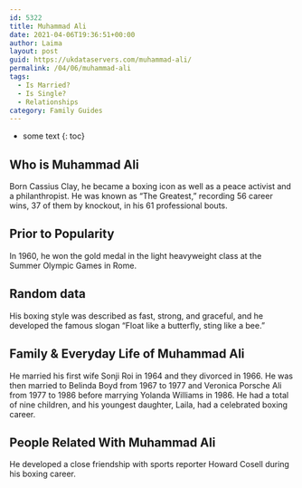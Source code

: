 ```yaml
---
id: 5322
title: Muhammad Ali
date: 2021-04-06T19:36:51+00:00
author: Laima
layout: post
guid: https://ukdataservers.com/muhammad-ali/
permalink: /04/06/muhammad-ali
tags:
  - Is Married?
  - Is Single?
  - Relationships
category: Family Guides
---
```


* some text
{: toc}


## Who is Muhammad Ali
                  
                  
                  
Born Cassius Clay, he became a boxing icon as well as a peace activist and a philanthropist. He was known as &#8220;The Greatest,&#8221; recording 56 career wins, 37 of them by knockout, in his 61 professional bouts.
                  
              
            
              
            
                
                
                
## Prior to Popularity
                  
                  
                  
In 1960, he won the gold medal in the light heavyweight class at the Summer Olympic Games in Rome.
                  
              
            
              
            
                
                
                
## Random data
                  
                  
                  
His boxing style was described as fast, strong, and graceful, and he developed the famous slogan &#8220;Float like a butterfly, sting like a bee.&#8221;
                  
              
            
              
            
                
                
                
## Family & Everyday Life of Muhammad Ali
                  
                  
                  
He married his first wife Sonji Roi in 1964 and they divorced in 1966. He was then married to Belinda Boyd from 1967 to 1977 and Veronica Porsche Ali from 1977 to 1986 before marrying Yolanda Williams in 1986. He had a total of nine children, and his youngest daughter, Laila, had a celebrated boxing career.  
                  
              
            
              
            
                
                
                
## People Related With Muhammad Ali
                  
                  
                  
He developed a close friendship with sports reporter Howard Cosell during his boxing career.
                  
              
            
              
            
                
              
            
              
              
            
            
              
            
          
          
          